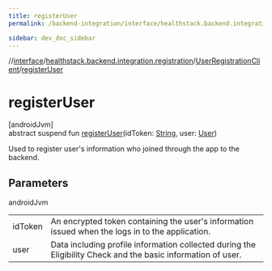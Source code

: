 ```yaml
---
title: registerUser
permalink: /backend-integration/interface/healthstack.backend.integration.registration/-user-registration-client/register-user.html

sidebar: dev_doc_sidebar
---
```

//[interface](../../../index.html)/[healthstack.backend.integration.registration](../index.html)/[UserRegistrationClient](index.html)/[registerUser](register-user.html)



# registerUser



[androidJvm]\
abstract suspend fun [registerUser](register-user.html)(idToken: [String](https://kotlinlang.org/api/latest/jvm/stdlib/kotlin/-string/index.html), user: [User](../-user/index.html))



Used to register user's information who joined through the app to the backend.



## Parameters


androidJvm

| | |
|---|---|
| idToken | An encrypted token containing the user's information issued when the logs in to the application. |
| user | Data including profile information collected during the Eligibility Check and the basic information of user. |




